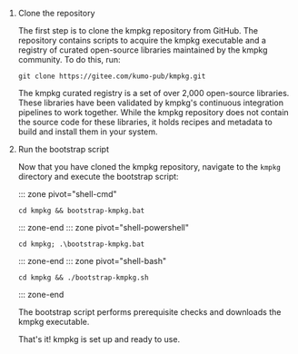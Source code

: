 1. Clone the repository

    The first step is to clone the kmpkg repository from GitHub. The repository contains scripts to acquire the kmpkg executable and a registry of curated open-source libraries maintained by the kmpkg community. To do this, run:

    ```console
    git clone https://gitee.com/kumo-pub/kmpkg.git
    ```

    The kmpkg curated registry is a set of over 2,000 open-source libraries. These libraries have been validated by kmpkg's continuous integration pipelines to work together. While the kmpkg repository does not contain the source code for these libraries, it holds recipes and metadata to build and install them in your system.

2. Run the bootstrap script

    Now that you have cloned the kmpkg repository, navigate to the `kmpkg` directory and execute the bootstrap script:

    ::: zone pivot="shell-cmd"

    ```console
    cd kmpkg && bootstrap-kmpkg.bat
    ```

    ::: zone-end
    ::: zone pivot="shell-powershell"

    ```console
    cd kmpkg; .\bootstrap-kmpkg.bat
    ```

    ::: zone-end
    ::: zone pivot="shell-bash"

    ```console
    cd kmpkg && ./bootstrap-kmpkg.sh
    ```

    ::: zone-end

    The bootstrap script performs prerequisite checks and downloads the kmpkg executable.

    That's it! kmpkg is set up and ready to use.
